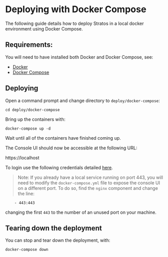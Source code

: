 # Deploying with Docker Compose

The following guide details how to deploy Stratos in a local docker environment using Docker Compose.

## Requirements:

You will need to have installed both Docker and Docker Compose, see:

* [Docker](https://docs.docker.com/engine/installation/)
* [Docker Compose](https://docs.docker.com/compose/install/)

## Deploying

Open a command prompt and change directory to `deploy/docker-compose`:

```
cd deploy/docker-compose
```

Bring up the containers with:

```
docker-compose up -d
```

Wait until all of the containers have finished coming up.

The Console UI should now be accessible at the following URL:

https://localhost

To login use the following credentials detailed [here](../../docs/access.md).

> Note: If you already have a local service running on port 443, you will need to modify the `docker-compose.yml` file to expose the console UI on a different port. To do so, find the `nginx` component and change the line:

```
    - 443:443
```

changing the first `443` to the number of an unused port on your machine.

## Tearing down the deployment

You can stop and tear down the deployment, with:

```
docker-compose down
```